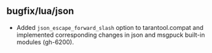 ## bugfix/lua/json

* Added `json_escape_forward_slash` option to tarantool.compat and implemented
  corresponding changes in json and msgpuck built-in modules (gh-6200).
